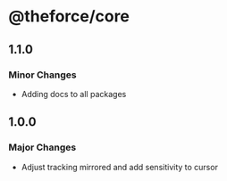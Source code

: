 # @theforce/core

## 1.1.0

### Minor Changes

- Adding docs to all packages

## 1.0.0

### Major Changes

- Adjust tracking mirrored and add sensitivity to cursor
